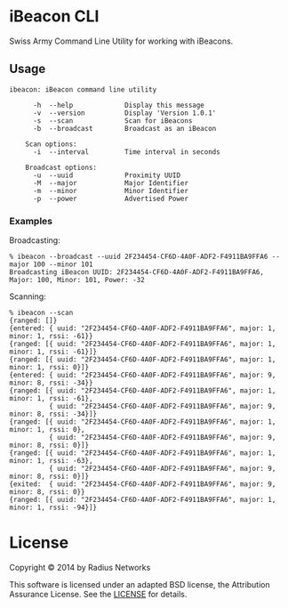 # iBeacon CLI

Swiss Army Command Line Utility for working with iBeacons.

## Usage

```
ibeacon: iBeacon command line utility

      -h  --help             Display this message
      -v  --version          Display 'Version 1.0.1'
      -s  --scan             Scan for iBeacons
      -b  --broadcast        Broadcast as an iBeacon

    Scan options:
      -i  --interval         Time interval in seconds

    Broadcast options:
      -u  --uuid             Proximity UUID
      -M  --major            Major Identifier
      -m  --minor            Minor Identifier
      -p  --power            Advertised Power
```


### Examples

Broadcasting:

```
% ibeacon --broadcast --uuid 2F234454-CF6D-4A0F-ADF2-F4911BA9FFA6 --major 100 --minor 101
Broadcasting iBeacon UUID: 2F234454-CF6D-4A0F-ADF2-F4911BA9FFA6, Major: 100, Minor: 101, Power: -32
```

Scanning:

```
% ibeacon --scan
{ranged: []}
{entered: { uuid: "2F234454-CF6D-4A0F-ADF2-F4911BA9FFA6", major: 1, minor: 1, rssi: -61}}
{ranged: [{ uuid: "2F234454-CF6D-4A0F-ADF2-F4911BA9FFA6", major: 1, minor: 1, rssi: -61}]}
{ranged: [{ uuid: "2F234454-CF6D-4A0F-ADF2-F4911BA9FFA6", major: 1, minor: 1, rssi: 0}]}
{entered: { uuid: "2F234454-CF6D-4A0F-ADF2-F4911BA9FFA6", major: 9, minor: 8, rssi: -34}}
{ranged: [{ uuid: "2F234454-CF6D-4A0F-ADF2-F4911BA9FFA6", major: 1, minor: 1, rssi: -61},
          { uuid: "2F234454-CF6D-4A0F-ADF2-F4911BA9FFA6", major: 9, minor: 8, rssi: -34}]}
{ranged: [{ uuid: "2F234454-CF6D-4A0F-ADF2-F4911BA9FFA6", major: 1, minor: 1, rssi: 0},
          { uuid: "2F234454-CF6D-4A0F-ADF2-F4911BA9FFA6", major: 9, minor: 8, rssi: 0}]}
{ranged: [{ uuid: "2F234454-CF6D-4A0F-ADF2-F4911BA9FFA6", major: 1, minor: 1, rssi: -63},
          { uuid: "2F234454-CF6D-4A0F-ADF2-F4911BA9FFA6", major: 9, minor: 8, rssi: 0}]}
{exited:  { uuid: "2F234454-CF6D-4A0F-ADF2-F4911BA9FFA6", major: 9, minor: 8, rssi: 0}}
{ranged: [{ uuid: "2F234454-CF6D-4A0F-ADF2-F4911BA9FFA6", major: 1, minor: 1, rssi: -94}]}
```

# License

Copyright &copy; 2014 by Radius Networks

This software is licensed under an adapted BSD license, the Attribution Assurance License.  See the [LICENSE](LICENSE) for details.
